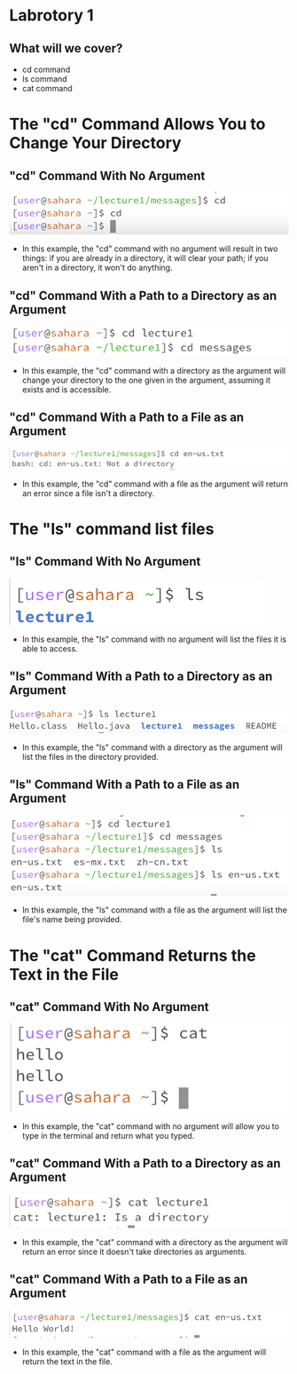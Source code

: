# Labrotory 1
## What will we cover?
- cd command
- ls command
- cat command

# The "cd" Command Allows You to Change Your Directory

## "cd" Command With No Argument
![Image](cdNoArg.png)
- In this example, the "cd" command with no argument will result in two things: if you are already in a directory, it will clear your path; if you aren't in a directory, it won't do anything.

## "cd" Command With a Path to a Directory as an Argument
![Image](cdDirectory.png)
- In this example, the "cd" command with a directory as the argument will change your directory to the one given in the argument, assuming it exists and is accessible.

## "cd" Command With a Path to a File as an Argument
![Image](cdFile.png)
- In this example, the "cd" command with a file as the argument will return an error since a file isn't a directory.
# The "ls" command list files

## "ls" Command With No Argument
![Image](lsNoArg.png)
- In this example, the "ls" command with no argument will list the files it is able to access.

## "ls" Command With a Path to a Directory as an Argument
![Image](lsDirectory.png)
- In this example, the "ls" command with a directory as the argument will list the files in the directory provided.

## "ls" Command With a Path to a File as an Argument
![Image](lsFile.png)
- In this example, the "ls" command with a file as the argument will list the file's name being provided.

# The "cat" Command Returns the Text in the File

## "cat" Command With No Argument
![Image](catNoArg.png)
- In this example, the "cat" command with no argument will allow you to type in the terminal and return what you typed.

## "cat" Command With a Path to a Directory as an Argument
![Image](catDirectory.png)
- In this example, the "cat" command with a directory as the argument will return an error since it doesn't take directories as arguments.

## "cat" Command With a Path to a File as an Argument
![Image](catFile.png)
- In this example, the "cat" command with a file as the argument will return the text in the file.
